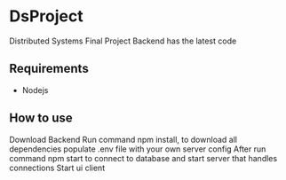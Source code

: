 # DsProject
Distributed Systems Final Project
Backend has the latest code

## Requirements 
- Nodejs

## How to use
Download Backend
Run command npm install, to download all dependencies
populate .env file with your own server config
After run command npm start to connect to database and start server that handles connections
Start ui client
